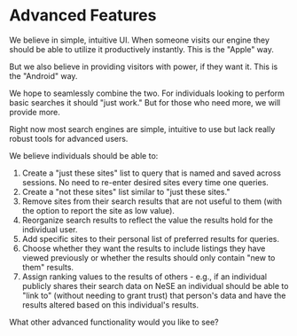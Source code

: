 # Advanced Features

We believe in simple, intuitive UI. When someone visits our engine they should be able to utilize it productively instantly. This is the "Apple" way.

But we also believe in providing visitors with power, if they want it. This is the "Android" way.

We hope to seamlessly combine the two. For individuals looking to perform basic searches it should "just work." But for those who need more, we will provide more.

Right now most search engines are simple, intuitive to use but lack really robust tools for advanced users.

We believe individuals should be able to:

1. Create a "just these sites" list to query that is named and saved across sessions. No need to re-enter desired sites every time one queries.
2. Create a "not these sites" list similar to "just these sites."
3. Remove sites from their search results that are not useful to them \(with the option to report the site as low value\).
4. Reorganize search results to reflect the value the results hold for the individual user.
5. Add specific sites to their personal list of preferred results for queries.
6. Choose whether they want the results to include listings they have viewed previously or whether the results should only contain "new to them" results.
7. Assign ranking values to the results of others - e.g., if an individual publicly shares their search data on NeSE an individual should be able to "link to" \(without needing to grant trust\) that person's data and have the results altered based on this individual's results.

What other advanced functionality would you like to see?

